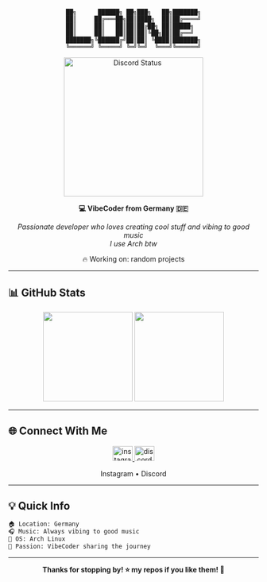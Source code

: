 <div align="center">

```
██╗      ██████╗ ██╗███╗   ██╗███████╗
██║     ██╔═══██╗██║████╗  ██║██╔════╝
██║     ██║   ██║██║██╔██╗ ██║█████╗  
██║     ██║   ██║██║██║╚██╗██║██╔══╝  
███████╗╚██████╔╝██║██║ ╚████║███████╗
╚══════╝ ╚═════╝ ╚═╝╚═╝  ╚═══╝╚══════╝
```

<img src="https://lanyard.cnrad.dev/api/999276298432163891?theme=dark&bg=0d1117&animated=true&hideDiscrim=false&borderRadius=30px&idleMessage=Probably%20coding..." alt="Discord Status" width="280"/>

**💻 VibeCoder from Germany 🇩🇪**

*Passionate developer who loves creating cool stuff and vibing to good music*  
*I use Arch btw*

🔥 Working on: random projects  

</div>

---

## 📊 GitHub Stats

<div align="center">
  <img height="180em" src="https://github-readme-stats.vercel.app/api?username=l0ine&show_icons=true&theme=radical&include_all_commits=true&count_private=true"/>
  <img height="180em" src="https://github-readme-stats.vercel.app/api/top-langs/?username=l0ine&layout=compact&theme=radical"/>
</div>

---

## 🌐 Connect With Me

<div align="center">


<a href="https://instagram.com/loineeeeeee">
  <img src="https://raw.githubusercontent.com/rahuldkjain/github-profile-readme-generator/master/src/images/icons/Social/instagram.svg" alt="instagram" height="30" width="40" />
</a>
<a href="https://discord.gg/loine">
  <img src="https://raw.githubusercontent.com/rahuldkjain/github-profile-readme-generator/master/src/images/icons/Social/discord.svg" alt="discord" height="30" width="40" />
</a>

  Instagram • Discord 

</div>



---

## 💡 Quick Info

```bash
🏠 Location: Germany
🎧 Music: Always vibing to good music
🐧 OS: Arch Linux 
🚀 Passion: VibeCoder sharing the journey
```

---

<div align="center">
  
**Thanks for stopping by! ⭐ my repos if you like them! 🚀**

</div>
